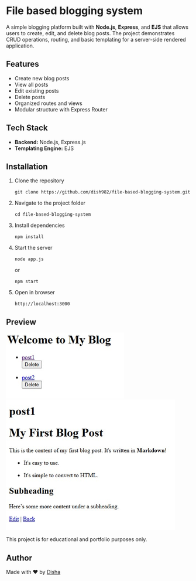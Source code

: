 # File based blogging system

A simple blogging platform built with **Node.js**, **Express**, and **EJS** that allows users to create, edit, and delete blog posts. The project demonstrates CRUD operations, routing, and basic templating for a server-side rendered application.

## **Features**

- Create new blog posts
- View all posts
- Edit existing posts
- Delete posts
- Organized routes and views
- Modular structure with Express Router

## **Tech Stack**

* **Backend:** Node.js, Express.js
* **Templating Engine:** EJS

## **Installation**

1. Clone the repository

   ```
   git clone https://github.com/dish982/file-based-blogging-system.git
   ```

2. Navigate to the project folder

   ```
   cd file-based-blogging-system
   ```

3. Install dependencies

   ```
   npm install
   ```

4. Start the server

   ```
   node app.js
   ```

   or

   ```
   npm start
   ```

5. Open in browser

   ```
   http://localhost:3000
   ```
   
## **Preview**

![Preview](images/preview1.jpg)<br>
![Preview](images/preview2.jpg)

This project is for educational and portfolio purposes only.

## Author
Made with ❤️ by [Disha](https://github.com/dish982)

